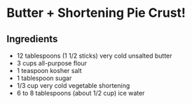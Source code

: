 # Butter + Shortening Pie Crust!

## Ingredients
- 12 tablespoons (1 1/2 sticks) very cold unsalted butter
- 3 cups all-purpose flour
- 1 teaspoon kosher salt
- 1 tablespoon sugar
- 1/3 cup very cold vegetable shortening
- 6 to 8 tablespoons (about 1/2 cup) ice water
